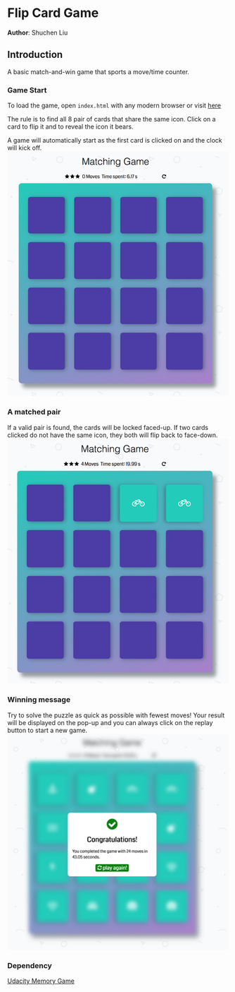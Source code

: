 # Flip Card Game

**Author**: Shuchen Liu

## Introduction

A basic match-and-win game that sports a move/time counter.

### Game Start 

To load the game, open `index.html` with any modern browser or visit [here](https://shuchenliu.github.io/FlippCardGame)

 The rule is to find all 8 pair of cards that share the same icon.  Click on a card to flip it and to reveal the icon it bears.
 
 A game will automatically start as the first card is clicked on and the clock will kick off.  
![start](pic/start.png)

### A matched pair
If a valid pair is found, the cards will be locked faced-up. If two cards clicked do not have the same icon, they both will flip back to face-down.
![matched](pic/matched.png)
### Winning message
Try to solve the puzzle as quick as possible with fewest moves! Your result will be displayed on the pop-up and you can always click on the replay button to start a new game.
![win](pic/win.png)

### Dependency
[Udacity Memory Game](https://github.com/udacity/fend-project-memory-game)
